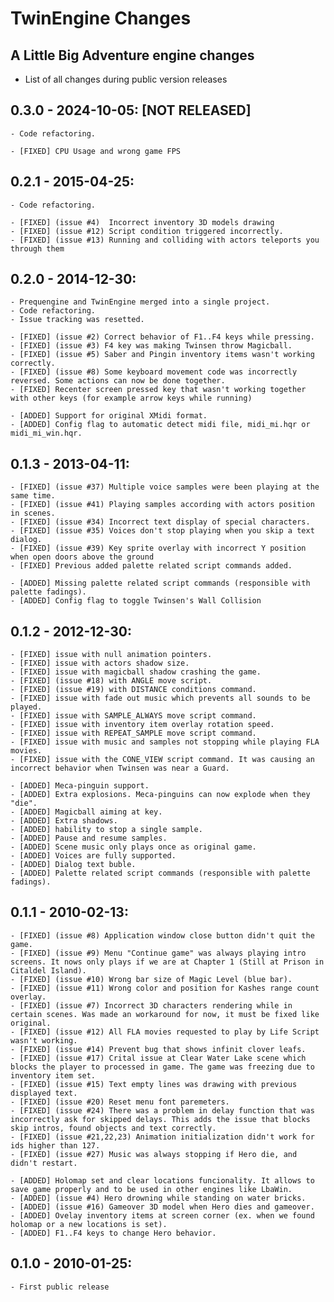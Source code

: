 # TwinEngine Changes
## A Little Big Adventure engine changes
- List of all changes during public version releases

## 0.3.0 - 2024-10-05: [NOT RELEASED]
	- Code refactoring.

	- [FIXED] CPU Usage and wrong game FPS

## 0.2.1 - 2015-04-25:
	- Code refactoring.
	
	- [FIXED] (issue #4)  Incorrect inventory 3D models drawing
	- [FIXED] (issue #12) Script condition triggered incorrectly.
	- [FIXED] (issue #13) Running and colliding with actors teleports you through them

## 0.2.0 - 2014-12-30:
	- Prequengine and TwinEngine merged into a single project.
	- Code refactoring.
	- Issue tracking was resetted.
	
	- [FIXED] (issue #2) Correct behavior of F1..F4 keys while pressing.
	- [FIXED] (issue #3) F4 key was making Twinsen throw Magicball.
	- [FIXED] (issue #5) Saber and Pingin inventory items wasn't working correctly.
	- [FIXED] (issue #8) Some keyboard movement code was incorrectly reversed. Some actions can now be done together.
	- [FIXED] Recenter screen pressed key that wasn't working together with other keys (for example arrow keys while running)
	
	- [ADDED] Support for original XMidi format.
	- [ADDED] Config flag to automatic detect midi file, midi_mi.hqr or midi_mi_win.hqr.

## 0.1.3 - 2013-04-11:
	- [FIXED] (issue #37) Multiple voice samples were been playing at the same time.
	- [FIXED] (issue #41) Playing samples according with actors position in scenes.
	- [FIXED] (issue #34) Incorrect text display of special characters.
	- [FIXED] (issue #35) Voices don't stop playing when you skip a text dialog.
	- [FIXED] (issue #39) Key sprite overlay with incorrect Y position when open doors above the ground
	- [FIXED] Previous added palette related script commands added.
	
	- [ADDED] Missing palette related script commands (responsible with palette fadings).
	- [ADDED] Config flag to toggle Twinsen's Wall Collision

## 0.1.2 - 2012-12-30:
	- [FIXED] issue with null animation pointers.
	- [FIXED] issue with actors shadow size.
	- [FIXED] issue with magicball shadow crashing the game.
	- [FIXED] (issue #18) with ANGLE move script.
	- [FIXED] (issue #19) with DISTANCE conditions command.
	- [FIXED] issue with fade out music which prevents all sounds to be played.
	- [FIXED] issue with SAMPLE_ALWAYS move script command.
	- [FIXED] issue with inventory item overlay rotation speed.
	- [FIXED] issue with REPEAT_SAMPLE move script command.
	- [FIXED] issue with music and samples not stopping while playing FLA movies.
	- [FIXED] issue with the CONE_VIEW script command. It was causing an incorrect behavior when Twinsen was near a Guard.

	- [ADDED] Meca-pinguin support.
	- [ADDED] Extra explosions. Meca-pinguins can now explode when they "die".
	- [ADDED] Magicball aiming at key.
	- [ADDED] Extra shadows.	
	- [ADDED] hability to stop a single sample.
	- [ADDED] Pause and resume samples.	
	- [ADDED] Scene music only plays once as original game.
	- [ADDED] Voices are fully supported.
	- [ADDED] Dialog text buble.
	- [ADDED] Palette related script commands (responsible with palette fadings).

## 0.1.1 - 2010-02-13:
	- [FIXED] (issue #8) Application window close button didn't quit the game.
	- [FIXED] (issue #9) Menu "Continue game" was always playing intro screens. It nows only plays if we are at Chapter 1 (Still at Prison in Citaldel Island).
	- [FIXED] (issue #10) Wrong bar size of Magic Level (blue bar).
	- [FIXED] (issue #11) Wrong color and position for Kashes range count overlay.
	- [FIXED] (issue #7) Incorrect 3D characters rendering while in certain scenes. Was made an workaround for now, it must be fixed like original.
	- [FIXED] (issue #12) All FLA movies requested to play by Life Script wasn't working.
	- [FIXED] (issue #14) Prevent bug that shows infinit clover leafs.
	- [FIXED] (issue #17) Crital issue at Clear Water Lake scene which blocks the player to processed in game. The game was freezing due to inventory item set.
	- [FIXED] (issue #15) Text empty lines was drawing with previous displayed text.
	- [FIXED] (issue #20) Reset menu font paremeters.
	- [FIXED] (issue #24) There was a problem in delay function that was incorrectly ask for skipped delays. This adds the issue that blocks skip intros, found objects and text correctly.
	- [FIXED] (issue #21,22,23) Animation initialization didn't work for ids higher than 127.
	- [FIXED] (issue #27) Music was always stopping if Hero die, and didn't restart.

	- [ADDED] Holomap set and clear locations funcionality. It allows to save game properly and to be used in other engines like LbaWin.
	- [ADDED] (issue #4) Hero drowning while standing on water bricks.
	- [ADDED] (issue #16) Gameover 3D model when Hero dies and gameover.
	- [ADDED] Ovelay inventory items at screen corner (ex. when we found holomap or a new locations is set).
	- [ADDED] F1..F4 keys to change Hero behavior.

## 0.1.0 - 2010-01-25:
	- First public release
